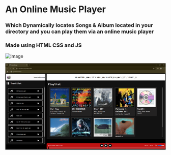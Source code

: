 # An Online Music Player 
### Which Dynamically locates Songs & Album located in your directory and you can play them via an online music player
### Made using HTML CSS and JS

![image](https://github.com/user-attachments/assets/7bf58ec0-cacb-4ac4-a413-92fde6dd9fc6)

![image](img/website.png)
